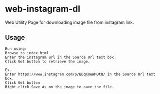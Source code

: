 # web-instagram-dl

Web Utility Page for downloading image file from instagram link.

## Usage

	Run using:
	Browse to index.html
	Enter the instagram url in the Source Url text box.
	Click Get button to retrieve the image.
	
	Ex.
	Enter https://www.instagram.com/p/BDqKUeWMOtQ/ in the Source Url text box.
	Click Get button
	Right-click Save As on the image to save the file.
 


